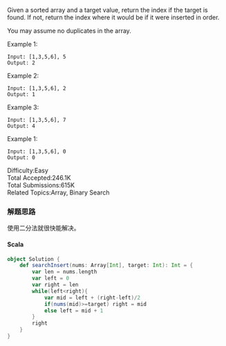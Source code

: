 Given a sorted array and a target value, return the index if the target is found. If not, return the index where it would be if it were inserted in order.

You may assume no duplicates in the array.

Example 1:
```
Input: [1,3,5,6], 5
Output: 2
```
Example 2:
```
Input: [1,3,5,6], 2
Output: 1
```
Example 3:
```
Input: [1,3,5,6], 7
Output: 4
```
Example 1:
```
Input: [1,3,5,6], 0
Output: 0
```

Difficulty:Easy  
Total Accepted:246.1K  
Total Submissions:615K  
Related Topics:Array, Binary Search


### 解题思路
使用二分法就很快能解决。
#### Scala
```scala
object Solution {
    def searchInsert(nums: Array[Int], target: Int): Int = {
        var len = nums.length
        var left = 0
        var right = len
        while(left<right){
            var mid = left + (right-left)/2
            if(nums(mid)>=target) right = mid
            else left = mid + 1      
        }
        right
    }
}
```
